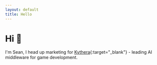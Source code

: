 ```yaml
---
layout: default
title: Hello
---
```


# Hi 👋

I'm Sean, I head up marketing for [Kythera](https://kythera.ai){:target="_blank"} - leading AI middleware for game development. 
